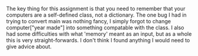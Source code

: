 The key thing for this assignment is that you need to remember that your computers are a self-defined class, not a dictionary.
The one bug I had in trying to convert main was nothing fancy, I simply forgot to change computer["year made"] into something 
compatable with the class. I also had some difficulties with what 'memory' meant as an input, but as a whole this is very straight-forwards.
I don't think I found anything I would need to give advice about.